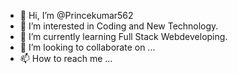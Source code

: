 - 👋 Hi, I’m @Princekumar562
- 👀 I’m interested in Coding and New Technology.
- 🌱 I’m currently learning Full Stack Webdeveloping.
- 💞️ I’m looking to collaborate on ...
- 📫 How to reach me ...

<!---
Princekumar562/Princekumar562 is a ✨ special ✨ repository because its `README.md` (this file) appears on your GitHub profile.
You can click the Preview link to take a look at your changes.
--->
